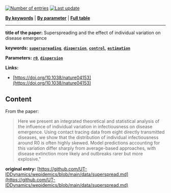<!--DO NOT EDIT BY HAND-->
 
#   
 

[![Number of entries](https://img.shields.io/badge/dynamic/json?label=Entries&query=message&url=https%3A%2F%2Fut-iddynamics.github.io%2Fwepidemics%2Finfo%2Fentries.json)](https://github.com/UT-IDDynamics/wepidemics) [![Last update](https://img.shields.io/github/last-commit/UT-IDDynamics/wepidemics)](https://github.com/UT-IDDynamics/wepidemics)

[**By keywords**](../by-keyword.md) \| [**By parameter**](../by-parameter.md) \| [**Full table**](../full-table.md)

---
 
 
**title of the paper:** Superspreading and the effect of individual variation on disease emergence
 
 

**keywords:** [**`superspreading`**](../by-keyword.md#superspreading), [**`dispersion`**](../by-keyword.md#dispersion), [**`control`**](../by-keyword.md#control), [**`estimation`**](../by-keyword.md#estimation) 

**Parameters:** [**`r0`**](../by-parameter.md#r0), [**`dispersion`**](../by-parameter.md#dispersion) 

**Links:**
 
 - [https://doi.org/10.1038/nature04153](https://doi.org/10.1038/nature04153) 


## Content



From the paper: 

> Here we present an integrated theoretical and statistical analysis of the influence of individual variation in infectiousness on disease emergence. Using contact tracing data from eight directly transmitted diseases, we show that the distribution of individual infectiousness around R0 is often highly skewed. Model predictions accounting for this variation differ sharply from average-based approaches, with disease extinction more likely and outbreaks rarer but more explosive."





 **original entry:**  [https://github.com/UT-IDDynamics/wepidemics/blob/main/data/superspread.md](https://github.com/UT-IDDynamics/wepidemics/blob/main/data/superspread.md) 
